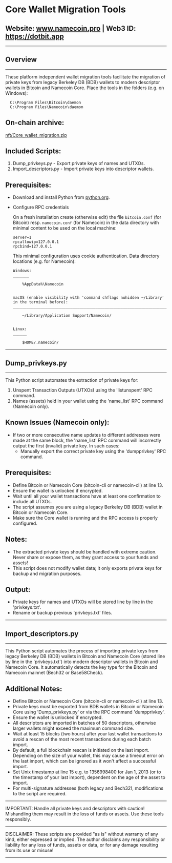 
 #						Core Wallet Migration Tools

 ##		  Website: www.namecoin.pro | Web3 ID: https://dotbit.app

---

 ## Overview
  
---

  These platform independent wallet migration tools facilitate the migration of 
  private keys from legacy Berkeley DB (BDB) wallets to modern descriptor wallets 
  in Bitcoin and Namecoin Core. Place the tools in the folders (e.g. on Windows):

	  C:\Program Files\Bitcoin\daemon
	  C:\Program Files\Namecoin\daemon
 
  On-chain archive:
  -----------------
  [nft/Core_wallet_migration.zip](https://namecoin.online/explorer/details.php?q=nft%2FCore_wallet_migration.zip)
  
  Included Scripts:
  -----------------
  1. Dump_privkeys.py  - Export private keys of names and UTXOs.
  2. Import_descriptors.py  - Import private keys into descriptor wallets.

  Prerequisites:
  -----------------
  * Download and install Python from [python.org](https://www.python.org/downloads/).
  * Configure RPC credentials

	On a fresh installation create (otherwise edit) the file `bitcoin.conf` (for Bitcoin) resp.
	`namecoin.conf` (for Namecoin) in the data directory with minimal content to be used on the local machine:

		server=1
		rpcallowip=127.0.0.1
		rpcbind=127.0.0.1

	This minimal configuration uses cookie authentication. Data directory locations (e.g. for Namecoin):

		Windows:
		_______

			%AppData%\Namecoin


		macOS (enable visibility with 'command chflags nohidden ~/Library' in the terminal before):
		___________________________________________________________________________________________

			~/Library/Application Support/Namecoin/


		Linux:
		______

			$HOME/.namecoin/
---

##  Dump_privkeys.py
  
---

  This Python script automates the extraction of private keys for:
  1. Unspent Transaction Outputs (UTXOs) using the 'listunspent' RPC command.
  2. Names (assets) held in your wallet using the 'name_list' RPC command (Namecoin only).

  Known Issues (Namecoin only):
  -----------------------------
  - If two or more consecutive name updates to different addresses were made at the same block,
	the 'name_list' RPC command will incorrectly output the first (invalid) private key.
	In such cases:
	  - Manually export the correct private key using the 'dumpprivkey' RPC command.

  Prerequisites:
  --------------
  - Define Bitcoin or Namecoin Core (bitcoin-cli or namecoin-cli) at line 13.
  - Ensure the wallet is unlocked if encrypted.
  - Wait until all your wallet transactions have at least one confirmation to include all UTXOs.
  - The script assumes you are using a legacy Berkeley DB (BDB) wallet in Bitcoin or Namecoin Core.
  - Make sure the Core wallet is running and the RPC access is properly configured.

  Notes:
  ------
  - The extracted private keys should be handled with extreme caution.
	Never share or expose them, as they grant access to your funds and assets!
  - This script does not modify wallet data; it only exports private keys for 
	backup and migration purposes.

  Output:
  -------
  - Private keys for names and UTXOs will be stored line by line in the 'privkeys.txt'. 
  - Rename or backup previous 'privkeys.txt' files.

---

##  Import_descriptors.py
  
---

  This Python script automates the process of importing private keys from 
  legacy Berkeley DB (BDB) wallets in Bitcoin and Namecoin Core (stored line by line in the 
  'privkeys.txt') into modern descriptor wallets in Bitcoin and Namecoin Core. It automatically
  detects the key type for the Bitcoin and Namecoin mainnet (Bech32 or Base58Check).

  Additional Notes:
  -----------------
  - Define Bitcoin or Namecoin Core (bitcoin-cli or namecoin-cli) at line 13.
  - Private keys must be exported from BDB wallets in Bitcoin or Namecoin Core using 
	'Dump_privkeys.py' or via the RPC command 'dumpprivkey'.
  - Ensure the wallet is unlocked if encrypted.
  - All descriptors are imported in batches of 50 descriptors, otherwise larger 
	wallets might exceed the maximum command size.
  - Wait at least 15 blocks (two hours) after your last wallet transactions to avoid 
	a rescan of the most recent transactions during each batch import.
  - By default, a full blockchain rescan is initiated on the last import. Depending on
	the size of your wallet, this may cause a timeout error on the last import, which
	can be ignored as it won't affect a successful import.
  - Set Unix timestamp at line 15 e.g. to 1356998400 for Jan 1, 2013 (or to the
	timestamp of your last import), dependent on the age of the asset to import.
  - For multi-signature addresses (both legacy and Bech32), modifications to the 
	script are required.

---

  IMPORTANT: Handle all private keys and descriptors with caution! Mishandling them 
  may result in the loss of funds or assets. Use these tools responsibly.
  
---

  DISCLAIMER: These scripts are provided "as is" without warranty of any kind,
  either expressed or implied. The author disclaims any responsibility or liability
  for any loss of funds, assets or data, or for any damage resulting
  from its use or misuse!
  
---
